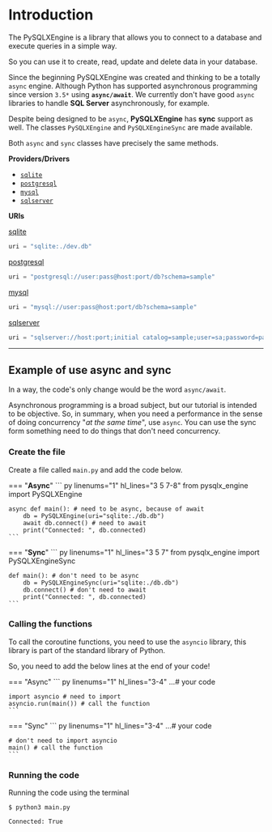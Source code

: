 # Introduction

The PySQLXEngine is a library that allows you to connect to a database and execute queries in a simple way.

So you can use it to create, read, update and delete data in your database.

Since the beginning PySQLXEngine was created and thinking to be a totally `async` engine. 
Although Python has supported asynchronous programming since version `3.5*` using **`async/await`**.
We currently don't have good `async` libraries to handle **SQL Server** asynchronously, for example.

Despite being designed to be `async`, **PySQLXEngine** has **sync** support as well. The classes ``PySQLXEngine`` and ``PySQLXEngineSync`` are made available.

Both `async` and `sync` classes have precisely the same methods.


**Providers/Drivers**

* [`sqlite`](https://www.sqlite.org/index.html)
* [`postgresql`](https://www.postgresql.org/)
* [`mysql`](https://www.mysql.com/)
* [`sqlserver`](https://www.microsoft.com/sql-server)


**URIs**

[sqlite](https://www.sqlite.org/index.html)

``` py
uri = "sqlite:./dev.db"
```

[postgresql](https://www.postgresql.org/)

``` py
uri = "postgresql://user:pass@host:port/db?schema=sample"
```

[mysql](https://www.mysql.com/)

``` py
uri = "mysql://user:pass@host:port/db?schema=sample"
```

[sqlserver](https://www.microsoft.com/sql-server)

``` py
uri = "sqlserver://host:port;initial catalog=sample;user=sa;password=pass;"
```

---

## **Example of use async and sync**

In a way, the code's only change would be the word `async/await`.

Asynchronous programming is a broad subject, but our tutorial is intended to be objective. So, in summary, 
when you need a performance in the sense of doing concurrency "*at the same time*", use `async`. 
You can use the sync form something need to do things that don't need concurrency.

### **Create the file**

Create a file called `main.py` and add the code below.


=== "**Async**"
    ``` py linenums="1" hl_lines="3 5 7-8"
    from pysqlx_engine import PySQLXEngine

    async def main(): # need to be async, because of await
        db = PySQLXEngine(uri="sqlite:./db.db")
        await db.connect() # need to await
        print("Connected: ", db.connected)
    ```

=== "**Sync**"
    ``` py linenums="1" hl_lines="3 5 7"
    from pysqlx_engine import PySQLXEngineSync

    def main(): # don't need to be async
        db = PySQLXEngineSync(uri="sqlite:./db.db")
        db.connect() # don't need to await
        print("Connected: ", db.connected)
    ```

### **Calling the functions**

To call the coroutine functions, you need to use the ``asyncio`` library, this library is part of the standard library of Python.

So, you need to add the below lines at the end of your code!


=== "Async"
    ``` py linenums="1" hl_lines="3-4"
    ...# your code

    import asyncio # need to import 
    asyncio.run(main()) # call the function
    ```

=== "Sync"
    ``` py linenums="1" hl_lines="3-4"
    ...# your code

    # don't need to import asyncio
    main() # call the function
    ```

### **Running the code**

Running the code using the terminal

<div class="termy">

```console
$ python3 main.py

Connected: True

```
</div>